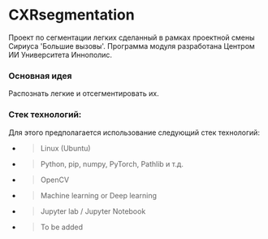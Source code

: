 # CXRsegmentation
Проект по сегментации легких сделанный в рамках проектной смены Сириуса 'Большие вызовы'. 
Программа модуля разработана Центром ИИ Университета Иннополис. 
### Основная идея
Распознать легкие и отсегментировать их.
### Стек технологий:
Для этого предполагается использование следующий стек технологий:
* > Linux (Ubuntu)
* > Python, pip, numpy, PyTorch, Pathlib и т.д.
* > OpenCV 
* > Machine learning or Deep learning 
* > Jupyter lab / Jupyter Notebook
* > To be added
